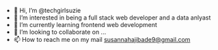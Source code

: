 - 👋 Hi, I’m @techgirlsuzie
- 👀 I’m interested in being a full stack web developer and a data anlyast
- 🌱 I’m currently learning frontend web development
- 💞️ I’m looking to collaborate on ...
- 📫 How to reach me on my mail susannahajibade9@gmail.com

<!---
techgirlsuzie/techgirlsuzie is a ✨ special ✨ repository because its `README.md` (this file) appears on your GitHub profile.
You can click the Preview link to take a look at your changes.
--->
